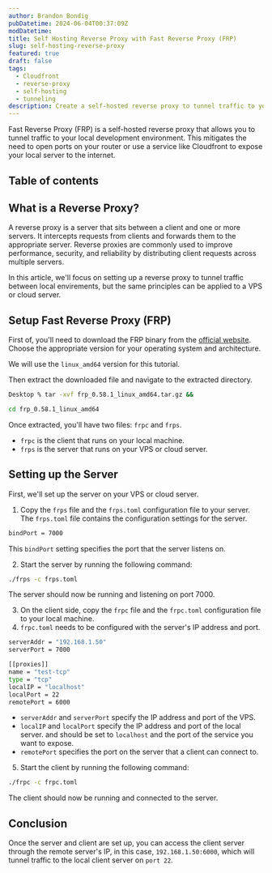 ```yaml
---
author: Brandon Bondig
pubDatetime: 2024-06-04T00:37:09Z
modDatetime:
title: Self Hosting Reverse Proxy with Fast Reverse Proxy (FRP)
slug: self-hosting-reverse-proxy
featured: true
draft: false
tags:
  - Cloudfront
  - reverse-proxy
  - self-hosting
  - tunneling
description: Create a self-hosted reverse proxy to tunnel traffic to your local development environment without using Cloudfront.
---
```


Fast Reverse Proxy (FRP) is a self-hosted reverse proxy that allows you to tunnel traffic to your local development environment. This mitigates the need to open ports on your router or use a service like Cloudfront to expose your local server to the internet.

## Table of contents

## What is a Reverse Proxy?

A reverse proxy is a server that sits between a client and one or more servers. It intercepts requests from clients and forwards them to the appropriate server. Reverse proxies are commonly used to improve performance, security, and reliability by distributing client requests across multiple servers.

In this article, we'll focus on setting up a reverse proxy to tunnel traffic between local envirements, but the same principles can be applied to a VPS or cloud server.

## Setup Fast Reverse Proxy (FRP)

First of, you'll need to download the FRP binary from the [official website](https://github.com/fatedier/frp/releases).
Choose the appropriate version for your operating system and architecture.

We will use the `linux_amd64` version for this tutorial.

Then extract the downloaded file and navigate to the extracted directory.

```bash
Desktop % tar -xvf frp_0.58.1_linux_amd64.tar.gz &&

cd frp_0.58.1_linux_amd64
```

Once extracted, you'll have two files: `frpc` and `frps`.

- `frpc` is the client that runs on your local machine.
- `frps` is the server that runs on your VPS or cloud server.

## Setting up the Server

First, we'll set up the server on your VPS or cloud server.

1. Copy the `frps` file and the `frps.toml` configuration file to your server.
   The `frps.toml` file contains the configuration settings for the server.

```bash
bindPort = 7000
```

This `bindPort` setting specifies the port that the server listens on.

2. Start the server by running the following command:

```bash
./frps -c frps.toml
```

The server should now be running and listening on port 7000.

3. On the client side, copy the `frpc` file and the `frpc.toml` configuration file to your local machine.
4. `frpc.toml` needs to be configured with the server's IP address and port.

```bash
serverAddr = "192.168.1.50"
serverPort = 7000

[[proxies]]
name = "test-tcp"
type = "tcp"
localIP = "localhost"
localPort = 22
remotePort = 6000
```

- `serverAddr` and `serverPort` specify the IP address and port of the VPS.
- `localIP` and `localPort` specify the IP address and port of the local server.
  and should be set to `localhost` and the port of the service you want to expose.
- `remotePort` specifies the port on the server that a client can connect to.

5. Start the client by running the following command:

```bash
./frpc -c frpc.toml
```

The client should now be running and connected to the server.

## Conclusion

Once the server and client are set up, you can access the client server through the remote server's IP, in this case, `192.168.1.50:6000`, which will tunnel traffic to the local client server on `port 22`.
